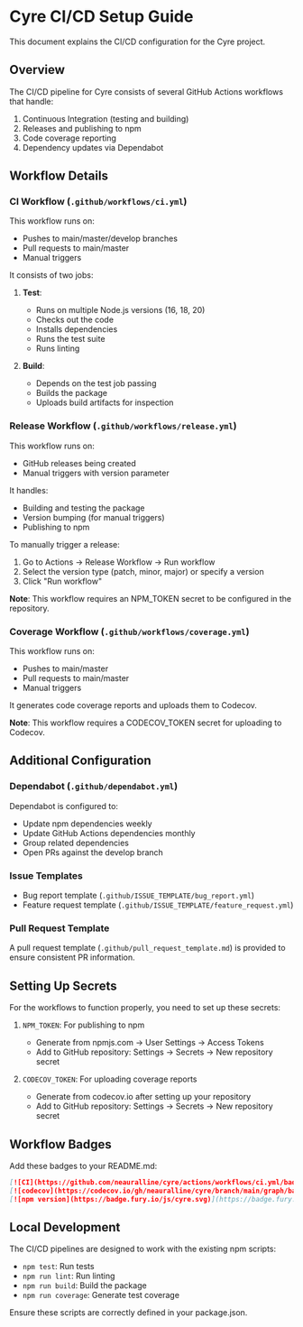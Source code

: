 # Cyre CI/CD Setup Guide

This document explains the CI/CD configuration for the Cyre project.

## Overview

The CI/CD pipeline for Cyre consists of several GitHub Actions workflows that handle:

1. Continuous Integration (testing and building)
2. Releases and publishing to npm
3. Code coverage reporting
4. Dependency updates via Dependabot

## Workflow Details

### CI Workflow (`.github/workflows/ci.yml`)

This workflow runs on:

- Pushes to main/master/develop branches
- Pull requests to main/master
- Manual triggers

It consists of two jobs:

1. **Test**:

   - Runs on multiple Node.js versions (16, 18, 20)
   - Checks out the code
   - Installs dependencies
   - Runs the test suite
   - Runs linting

2. **Build**:
   - Depends on the test job passing
   - Builds the package
   - Uploads build artifacts for inspection

### Release Workflow (`.github/workflows/release.yml`)

This workflow runs on:

- GitHub releases being created
- Manual triggers with version parameter

It handles:

- Building and testing the package
- Version bumping (for manual triggers)
- Publishing to npm

To manually trigger a release:

1. Go to Actions → Release Workflow → Run workflow
2. Select the version type (patch, minor, major) or specify a version
3. Click "Run workflow"

**Note**: This workflow requires an NPM_TOKEN secret to be configured in the repository.

### Coverage Workflow (`.github/workflows/coverage.yml`)

This workflow runs on:

- Pushes to main/master
- Pull requests to main/master
- Manual triggers

It generates code coverage reports and uploads them to Codecov.

**Note**: This workflow requires a CODECOV_TOKEN secret for uploading to Codecov.

## Additional Configuration

### Dependabot (`.github/dependabot.yml`)

Dependabot is configured to:

- Update npm dependencies weekly
- Update GitHub Actions dependencies monthly
- Group related dependencies
- Open PRs against the develop branch

### Issue Templates

- Bug report template (`.github/ISSUE_TEMPLATE/bug_report.yml`)
- Feature request template (`.github/ISSUE_TEMPLATE/feature_request.yml`)

### Pull Request Template

A pull request template (`.github/pull_request_template.md`) is provided to ensure consistent PR information.

## Setting Up Secrets

For the workflows to function properly, you need to set up these secrets:

1. `NPM_TOKEN`: For publishing to npm

   - Generate from npmjs.com → User Settings → Access Tokens
   - Add to GitHub repository: Settings → Secrets → New repository secret

2. `CODECOV_TOKEN`: For uploading coverage reports
   - Generate from codecov.io after setting up your repository
   - Add to GitHub repository: Settings → Secrets → New repository secret

## Workflow Badges

Add these badges to your README.md:

```markdown
[![CI](https://github.com/neauralline/cyre/actions/workflows/ci.yml/badge.svg)](https://github.com/neauralline/cyre/actions/workflows/ci.yml)
[![codecov](https://codecov.io/gh/neauralline/cyre/branch/main/graph/badge.svg?token=your-token)](https://codecov.io/gh/neauralline/cyre)
[![npm version](https://badge.fury.io/js/cyre.svg)](https://badge.fury.io/js/cyre)
```

## Local Development

The CI/CD pipelines are designed to work with the existing npm scripts:

- `npm test`: Run tests
- `npm run lint`: Run linting
- `npm run build`: Build the package
- `npm run coverage`: Generate test coverage

Ensure these scripts are correctly defined in your package.json.
